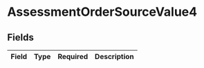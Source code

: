 # AssessmentOrderSourceValue4


## Fields

| Field       | Type        | Required    | Description |
| ----------- | ----------- | ----------- | ----------- |